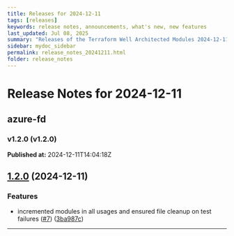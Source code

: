 ```yaml
---
title: Releases for 2024-12-11
tags: [releases]
keywords: release notes, announcements, what's new, new features
last_updated: Jul 08, 2025
summary: "Releases of the Terraform Well Architected Modules 2024-12-11"
sidebar: mydoc_sidebar
permalink: release_notes_20241211.html
folder: release_notes
---
```


# Release Notes for 2024-12-11

## azure-fd
### v1.2.0 (v1.2.0)
**Published at:** 2024-12-11T14:04:18Z

## [1.2.0](https://github.com/CloudNationHQ/terraform-azure-fd/compare/v1.1.0...v1.2.0) (2024-12-11)


### Features

* incremented modules in all usages and ensured file cleanup on test failures ([#7](https://github.com/CloudNationHQ/terraform-azure-fd/issues/7)) ([3ba987c](https://github.com/CloudNationHQ/terraform-azure-fd/commit/3ba987c6ce9af9db1dda7a78943e2e9a61bc0be1))

---

